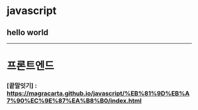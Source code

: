 # javascript
## hello world

----
# 프론트엔드

### [끝말잇기] : https://magracarta.github.io/javascript/%EB%81%9D%EB%A7%90%EC%9E%87%EA%B8%B0/index.html


